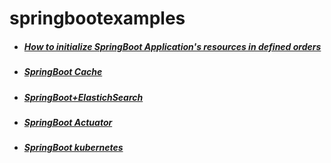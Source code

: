# springbootexamples


- ##### [How to initialize SpringBoot Application's resources in defined orders](https://github.com/wangyan100/springbootexamples/blob/master/spring-boot-applicationRunner/doc/readme.md) 

- ##### [SpringBoot Cache](https://github.com/wangyan100/springbootexamples/blob/master/spring-boot-cache/readme.md)

- ##### [SpringBoot+ElastichSearch](https://github.com/wangyan100/springbootexamples/blob/master/spring-boot-elasticsearch/README.md)

- ##### [SpringBoot Actuator](https://github.com/wangyan100/springbootexamples/blob/master/spring-boot-actuator/README.md) 

- ##### [SpringBoot kubernetes](https://github.com/wangyan100/springbootexamples/blob/master/spring-boot-k8s/readme.md) 
